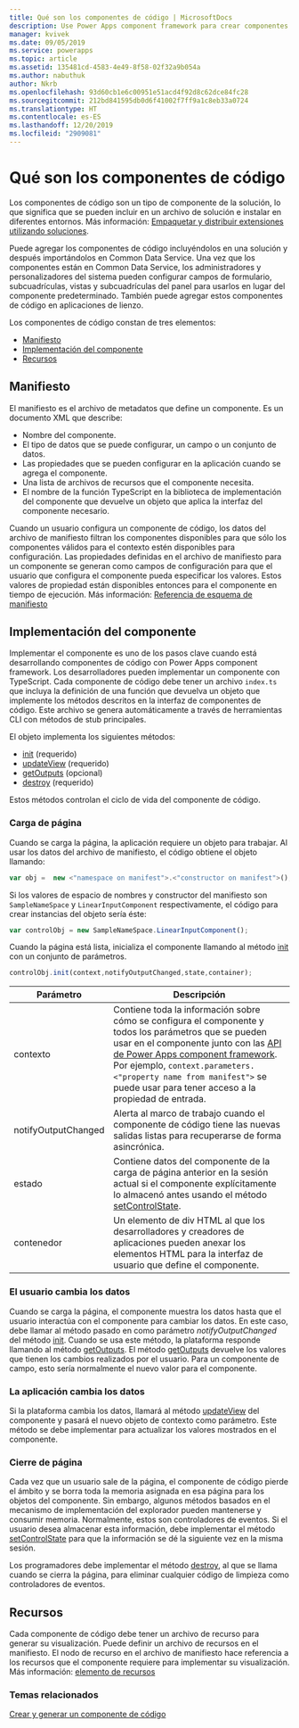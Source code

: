 ```yaml
---
title: Qué son los componentes de código | MicrosoftDocs
description: Use Power Apps component framework para crear componentes de código para proporcionar una mejor experiencia para que los usuarios vean y trabajen con datos en formularios, vistas, y paneles.
manager: kvivek
ms.date: 09/05/2019
ms.service: powerapps
ms.topic: article
ms.assetid: 135481cd-4583-4e49-8f58-02f32a9b054a
ms.author: nabuthuk
author: Nkrb
ms.openlocfilehash: 93d60cb1e6c00951e51acd4f92d8c62dce84fc28
ms.sourcegitcommit: 212bd841595db0d6f41002f7ff9a1c8eb33a0724
ms.translationtype: HT
ms.contentlocale: es-ES
ms.lasthandoff: 12/20/2019
ms.locfileid: "2909081"
---
```

# <a name="what-are-code-components"></a>Qué son los componentes de código

Los componentes de código son un tipo de componente de la solución, lo que significa que se pueden incluir en un archivo de solución e instalar en diferentes entornos. Más información: [Empaquetar y distribuir extensiones utilizando soluciones](https://docs.microsoft.com/dynamics365/customer-engagement/developer/package-distribute-extensions-use-solutions).

Puede agregar los componentes de código incluyéndolos en una solución y después importándolos en Common Data Service. Una vez que los componentes están en Common Data Service, los administradores y personalizadores del sistema pueden configurar campos de formulario, subcuadrículas, vistas y subcuadrículas del panel para usarlos en lugar del componente predeterminado. También puede agregar estos componentes de código en aplicaciones de lienzo. 

Los componentes de código constan de tres elementos:

- [Manifiesto](#manifest)
- [Implementación del componente](#component-implementation)
- [Recursos](#resources)

## <a name="manifest"></a>Manifiesto

El manifiesto es el archivo de metadatos que define un componente. Es un documento XML que describe:

- Nombre del componente.
- El tipo de datos que se puede configurar, un campo o un conjunto de datos.
- Las propiedades que se pueden configurar en la aplicación cuando se agrega el componente.
- Una lista de archivos de recursos que el componente necesita. 
- El nombre de la función TypeScript en la biblioteca de implementación del componente que devuelve un objeto que aplica la interfaz del componente necesario.

Cuando un usuario configura un componente de código, los datos del archivo de manifiesto filtran los componentes disponibles para que sólo los componentes válidos para el contexto estén disponibles para configuración. Las propiedades definidas en el archivo de manifiesto para un componente se generan como campos de configuración para que el usuario que configura el componente pueda especificar los valores. Estos valores de propiedad están disponibles entonces para el componente en tiempo de ejecución. Más información: [Referencia de esquema de manifiesto](manifest-schema-reference/index.md)

## <a name="component-implementation"></a>Implementación del componente

Implementar el componente es uno de los pasos clave cuando está desarrollando componentes de código con Power Apps component framework. Los desarrolladores pueden implementar un componente con TypeScript. Cada componente de código debe tener un archivo `index.ts` que incluya la definición de una función que devuelva un objeto que implemente los métodos descritos en la interfaz de componentes de código. Este archivo se genera automáticamente a través de herramientas CLI con métodos de stub principales.

El objeto implementa los siguientes métodos:

- [init](reference/control/init.md) (requerido)
- [updateView](reference/control/updateview.md) (requerido)
- [getOutputs](reference/control/getoutputs.md) (opcional)
- [destroy](reference/control/destroy.md) (requerido)

Estos métodos controlan el ciclo de vida del componente de código.

### <a name="page-load"></a>Carga de página

Cuando se carga la página, la aplicación requiere un objeto para trabajar. Al usar los datos del archivo de manifiesto, el código obtiene el objeto llamando:

```js
var obj =  new <"namespace on manifest">.<"constructor on manifest">();
```

Si los valores de espacio de nombres y constructor del manifiesto son `SampleNameSpace` y `LinearInputComponent` respectivamente, el código para crear instancias del objeto sería éste:

```js
var controlObj = new SampleNameSpace.LinearInputComponent();
```

Cuando la página está lista, inicializa el componente llamando al método [init](reference/control/init.md) con un conjunto de parámetros.

```js
controlObj.init(context,notifyOutputChanged,state,container);
```

|Parámetro|Descripción|
|---|---|
|contexto| Contiene toda la información sobre cómo se configura el componente y todos los parámetros que se pueden usar en el componente junto con las [API de Power Apps component framework](reference/index.md). Por ejemplo, `context.parameters.<"property name from manifest">` se puede usar para tener acceso a la propiedad de entrada.|
|notifyOutputChanged |Alerta al marco de trabajo cuando el componente de código tiene las nuevas salidas listas para recuperarse de forma asincrónica.|
|estado|Contiene datos del componente de la carga de página anterior en la sesión actual si el componente explícitamente lo almacenó antes usando el método [setControlState](reference/mode/setcontrolstate.md).|
|contenedor|Un elemento de div HTML al que los desarrolladores y creadores de aplicaciones pueden anexar los elementos HTML para la interfaz de usuario que define el componente.|

### <a name="user-changes-data"></a>El usuario cambia los datos

Cuando se carga la página, el componente muestra los datos hasta que el usuario interactúa con el componente para cambiar los datos. En este caso, debe llamar al método pasado en como parámetro *notifyOutputChanged* del método [init](reference/control/init.md). Cuando se usa este método, la plataforma responde llamando al método [getOutputs](reference/control/getoutputs.md). El método [getOutputs](reference/control/getoutputs.md) devuelve los valores que tienen los cambios realizados por el usuario. Para un componente de campo, esto sería normalmente el nuevo valor para el componente.

### <a name="app-changes-data"></a>La aplicación cambia los datos

Si la plataforma cambia los datos, llamará al método [updateView](reference/control/updateview.md) del componente y pasará el nuevo objeto de contexto como parámetro. Este método se debe implementar para actualizar los valores mostrados en el componente.

### <a name="page-close"></a>Cierre de página

Cada vez que un usuario sale de la página, el componente de código pierde el ámbito y se borra toda la memoria asignada en esa página para los objetos del componente. Sin embargo, algunos métodos basados en el mecanismo de implementación del explorador pueden mantenerse y consumir memoria. Normalmente, estos son controladores de eventos. Si el usuario desea almacenar esta información, debe implementar el método [setControlState](reference/mode/setcontrolstate.md) para que la información se dé la siguiente vez en la misma sesión.

Los programadores debe implementar el método [destroy](reference/control/destroy.md), al que se llama cuando se cierra la página, para eliminar cualquier código de limpieza como controladores de eventos.

## <a name="resources"></a>Recursos

Cada componente de código debe tener un archivo de recurso para generar su visualización. Puede definir un archivo de recursos en el manifiesto. El nodo de recurso en el archivo de manifiesto hace referencia a los recursos que el componente requiere para implementar su visualización. Más información: [elemento de recursos](manifest-schema-reference/resources.md)

### <a name="related-topics"></a>Temas relacionados

[Crear y generar un componente de código](create-custom-controls-using-pcf.md)
